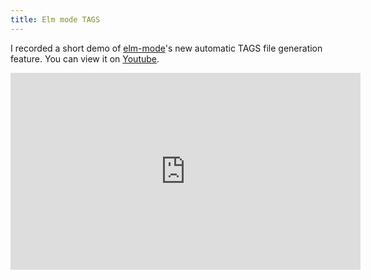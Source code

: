 ```yaml
---
title: Elm mode TAGS
---
```


I recorded a short demo of [elm-mode][elm-mode]'s new automatic TAGS
file generation feature.  You can view it on [Youtube][yt].

<center>
<iframe width="560" height="315" src="https://www.youtube.com/embed/TSZJBLNCv4Q" frameborder="0" allowfullscreen></iframe>
</center>

[elm-mode]: https://github.com/jcollard/elm-mode
[yt]: https://www.youtube.com/watch?v=TSZJBLNCv4Q
